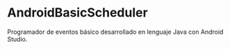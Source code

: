 # AndroidBasicScheduler
Programador de eventos básico desarrollado en lenguaje Java con Android Studio.
